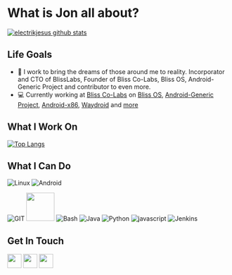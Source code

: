 # What is Jon all about?
[![electrikjesus github stats](https://github-readme-stats.vercel.app/api?username=electrikjesus&count_private=true&show_icons=true&include_all_commits=true&show=reviews,discussions_started,discussions_answered&theme=tokyonight)](https://github.com/electrikjesus)

## Life Goals
- 📱 I work to bring the dreams of those around me to reality. Incorporator and CTO of BlissLabs, Founder of Bliss Co-Labs, Bliss OS, Android-Generic Project and contributor to even more.
- 💻 Currently working at [Bliss Co-Labs](https://blisscolabs.dev) on [Bliss OS](https://blissos.org), [Android-Generic Project](https://android-generic.github.io), [Android-x86](https://android-x86.org), [Waydroid](https://waydro.id) and [more](https://blisslabs.org)

## What I Work On
[![Top Langs](https://github-readme-stats.vercel.app/api/top-langs/?username=electrikjesus&layout=compact&langs_count=10&theme=tokyonight)](https://github.com/electrikjesus)

## What I Can Do
![Linux](https://www.vectorlogo.zone/logos/linux/linux-icon.svg)
![Android](https://www.vectorlogo.zone/logos/android/android-icon.svg)
<!-- /![Fuchsia](https://raw.githubusercontent.com/gilbarbara/logos/main/logos/fuchsia.svg) -->
![GIT](https://www.vectorlogo.zone/logos/git-scm/git-scm-icon.svg)
<img src="https://github.com/isocpp/logos/raw/master/cpp_logo.svg" width="64">
![Bash](https://www.vectorlogo.zone/logos/gnu_bash/gnu_bash-icon.svg)
![Java](https://www.vectorlogo.zone/logos/java/java-icon.svg)
![Python](https://www.vectorlogo.zone/logos/python/python-icon.svg)
![javascript](https://www.vectorlogo.zone/logos/javascript/javascript-icon.svg)
![Jenkins](https://www.vectorlogo.zone/logos/jenkins/jenkins-icon.svg)

## Get In Touch
[<img src="https://www.vectorlogo.zone/logos/twitter/twitter-tile.svg" width="32">](https://twitter.com/electrikjesus)
[<img src="https://www.vectorlogo.zone/logos/telegram/telegram-tile.svg" width="32">](http://t.me/electrikjesus)
[<img src="https://www.vectorlogo.zone/logos/linkedin/linkedin-tile.svg" width="32">](https://linkedin.com/in/electrikjesus/)
